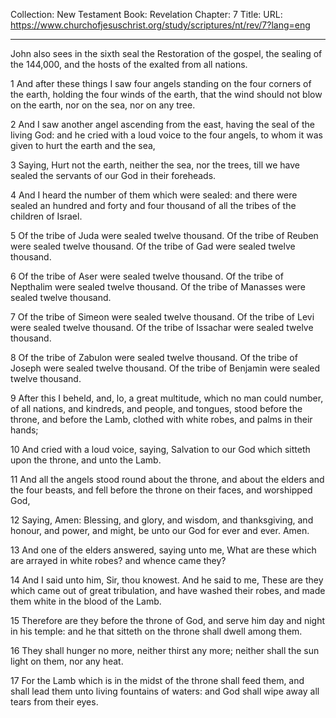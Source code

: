 Collection: New Testament
Book: Revelation
Chapter: 7
Title: 
URL: https://www.churchofjesuschrist.org/study/scriptures/nt/rev/7?lang=eng

---

John also sees in the sixth seal the Restoration of the gospel, the sealing of the 144,000, and the hosts of the exalted from all nations.

1 And after these things I saw four angels standing on the four corners of the earth, holding the four winds of the earth, that the wind should not blow on the earth, nor on the sea, nor on any tree.

2 And I saw another angel ascending from the east, having the seal of the living God: and he cried with a loud voice to the four angels, to whom it was given to hurt the earth and the sea,

3 Saying, Hurt not the earth, neither the sea, nor the trees, till we have sealed the servants of our God in their foreheads.

4 And I heard the number of them which were sealed: and there were sealed an hundred and forty and four thousand of all the tribes of the children of Israel.

5 Of the tribe of Juda were sealed twelve thousand. Of the tribe of Reuben were sealed twelve thousand. Of the tribe of Gad were sealed twelve thousand.

6 Of the tribe of Aser were sealed twelve thousand. Of the tribe of Nepthalim were sealed twelve thousand. Of the tribe of Manasses were sealed twelve thousand.

7 Of the tribe of Simeon were sealed twelve thousand. Of the tribe of Levi were sealed twelve thousand. Of the tribe of Issachar were sealed twelve thousand.

8 Of the tribe of Zabulon were sealed twelve thousand. Of the tribe of Joseph were sealed twelve thousand. Of the tribe of Benjamin were sealed twelve thousand.

9 After this I beheld, and, lo, a great multitude, which no man could number, of all nations, and kindreds, and people, and tongues, stood before the throne, and before the Lamb, clothed with white robes, and palms in their hands;

10 And cried with a loud voice, saying, Salvation to our God which sitteth upon the throne, and unto the Lamb.

11 And all the angels stood round about the throne, and about the elders and the four beasts, and fell before the throne on their faces, and worshipped God,

12 Saying, Amen: Blessing, and glory, and wisdom, and thanksgiving, and honour, and power, and might, be unto our God for ever and ever. Amen.

13 And one of the elders answered, saying unto me, What are these which are arrayed in white robes? and whence came they?

14 And I said unto him, Sir, thou knowest. And he said to me, These are they which came out of great tribulation, and have washed their robes, and made them white in the blood of the Lamb.

15 Therefore are they before the throne of God, and serve him day and night in his temple: and he that sitteth on the throne shall dwell among them.

16 They shall hunger no more, neither thirst any more; neither shall the sun light on them, nor any heat.

17 For the Lamb which is in the midst of the throne shall feed them, and shall lead them unto living fountains of waters: and God shall wipe away all tears from their eyes.
